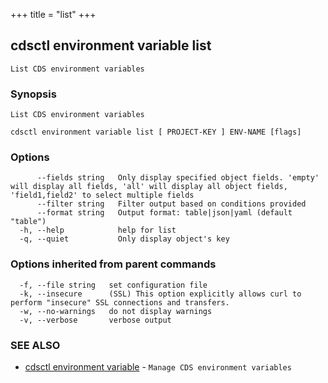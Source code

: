 +++
title = "list"
+++
## cdsctl environment variable list

`List CDS environment variables`

### Synopsis

`List CDS environment variables`

```
cdsctl environment variable list [ PROJECT-KEY ] ENV-NAME [flags]
```

### Options

```
      --fields string   Only display specified object fields. 'empty' will display all fields, 'all' will display all object fields, 'field1,field2' to select multiple fields
      --filter string   Filter output based on conditions provided
      --format string   Output format: table|json|yaml (default "table")
  -h, --help            help for list
  -q, --quiet           Only display object's key
```

### Options inherited from parent commands

```
  -f, --file string   set configuration file
  -k, --insecure      (SSL) This option explicitly allows curl to perform "insecure" SSL connections and transfers.
  -w, --no-warnings   do not display warnings
  -v, --verbose       verbose output
```

### SEE ALSO

* [cdsctl environment variable](/cli/cdsctl/environment/variable/)	 - `Manage CDS environment variables`

